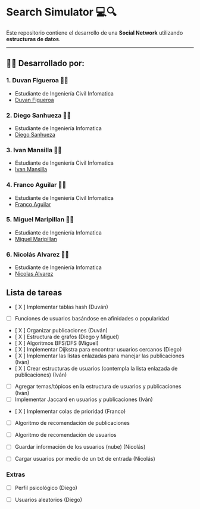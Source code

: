 # Search Simulator 💻🔍

Este repositorio contiene el desarrollo de una **Social Network** utilizando **estructuras de datos**.

---

## 👨‍💻 Desarrollado por:

### 1. Duvan Figueroa 👨‍💻
- Estudiante de Ingeniería Civil Infomatica
- [Duvan Figueroa](https://github.com/HisokaMorow1)

### 2. Diego Sanhueza 👨‍💻
- Estudiante de Ingeniería Infomatica
- [Diego Sanhueza](https://github.com/Diego0119)

### 3. Ivan Mansilla 👨‍💻
- Estudiante de Ingeniería Civil Infomatica
- [Ivan Mansilla](https://github.com/ivnmansi)

### 4. Franco Aguilar 👨‍💻
- Estudiante de Ingeniería Civil Infomatica
- [Franco Aguilar](https://github.com/faguilardc)   

### 5. Miguel Maripillan 👨‍💻
- Estudiante de Ingeniería Infomatica
- [Miguel Maripillan](https://github.com/mihel1)

### 6. Nicolás Alvarez 👨‍💻
- Estudiante de Ingeniería Infomatica
- [Nicolas Alvarez](https://github.com/nalvarti1)

## Lista de tareas
- [ X ] Implementar tablas hash (Duván)
- [ ] Funciones de usuarios basándose en afinidades o popularidad
- [ X ] Organizar publicaciones (Duván)
- [ X ] Estructura de grafos (Diego y Miguel)
- [ X ] Algoritmos BFS/DFS (Miguel)
- [ X ] Implementar Dijkstra para encontrar usuarios cercanos (Diego)
- [ X ] Implementar las listas enlazadas para manejar las publicaciones (Iván)
- [ X ] Crear estructuras de usuarios (contempla la lista enlazada de publicaciones) (Iván)
- [ ] Agregar temas/tópicos en la estructura de usuarios y publicaciones (Iván)
- [ ] Implementar Jaccard en usuarios y publicaciones (Iván)
- [ X ] Implementar colas de prioridad (Franco)
- [ ] Algoritmo de recomendación de publicaciones
- [ ] Algoritmo de recomendación de usuarios
- [ ] Guardar información de los usuarios (nube) (Nicolás)
- [ ] Cargar usuarios por medio de un txt de entrada (Nicolás)


### Extras
- [ ] Perfil psicológico (Diego)
- [ ] Usuarios aleatorios (Diego)

